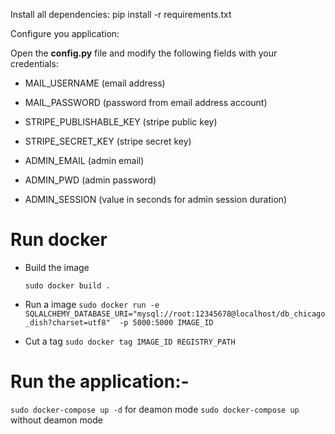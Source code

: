 Install all dependencies:
 pip install -r requirements.txt

Configure you application:

Open the **config.py** file and modify the following fields with your credentials:
 - MAIL_USERNAME (email address)
 - MAIL_PASSWORD (password from email address account)
 
 - STRIPE_PUBLISHABLE_KEY (stripe public key)
 - STRIPE_SECRET_KEY (stripe secret key)
 
 - ADMIN_EMAIL (admin email)
 - ADMIN_PWD (admin password)
 - ADMIN_SESSION (value in seconds for admin session duration)
 
 
# Run docker

- Build the image

    `sudo docker build . `

- Run a image
    `sudo docker run -e SQLALCHEMY_DATABASE_URI="mysql://root:12345678@localhost/db_chicago_dish?charset=utf8"  -p 5000:5000 IMAGE_ID`

- Cut a tag
    `sudo docker tag IMAGE_ID REGISTRY_PATH`

# Run the application:-

`sudo docker-compose up -d` for deamon mode
`sudo docker-compose up` without deamon mode